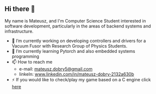 ## Hi there 👋

My name is Mateusz, and I'm Computer Science Student interested in software development, particularly in the areas of
backend systems and infrastructure.

- 🔭 I’m currently working on developing controllers and drivers for a Vacuum Fusor with Research Group of Physics Students.
- 🌱 I’m currently learning Pytorch and also embedded systems programming
- 📫 How to reach me
  - e-mail: mateusz.dobry5@gmail.com
  - linkeIn: www.linkedin.com/in/mateusz-dobry-2132a630b
- ⚡ If you would like to check/play my game based on a C engine click [here](https://github.com/MateuszDobry/Jumping-Cube) 


